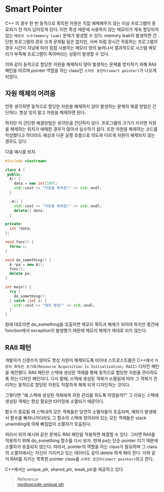 # Smart Pointer
C++ 의 경우 한 번 동적으로 획득한 자원은 직접 해제해주지 않는 이상 프로그램이 종료되기 전 까지 남아있게 된다. 이런 특성 때문에 사용하지 않는 메모리가 계속 할당되어 있는 `메모리 누수(memory leak)` 문제가 발생할 수 있다. memory leak이 발생하면 간단한 프로그램의 경우 크게 문제될 일은 없지만, 서버 처럼 장시간 작동하는 프로그램의 경우 시간이 지남에 따라 점점 사용하는 메모리 양의 늘어나서 결과적으로 시스템 메모리가 부족해 프로그램이 죽어버리는 상황이 발생할 수 있다. 

이와 같이 동적으로 할당한 자원을 해제하지 않아 발생하는 문제를 방지하기 위해 RAII 패턴을 따르며 pointer 역할을 하는 class인 `스마트 포인터(smart pointer)`가 나오게 되었다.

## 자원 해제의 어려움
언뜻 생각하면 동적으로 할당한 자원을 해제하지 않아 발생하는 문제의 해결 방법은 간단하다. 항상 잊지 말고 자원을 해제하면 된다. 

하지만 이 간단한 해결방법은 생각만큼 간단하지 않다. 프로그램의 크기가 커지면 자원을 해제하는 위치가 애매한 경우가 많아서 실수하기 쉽다. 또한 자원을 해제하는 코드를 작성했다고 하더라도 예상과 다른 실행 흐름으로 의도와 다르게 자원이 해제되지 않는 경우도 있다. 

다음 예시를 보자.

```cpp
#include <iostream>

class A {
 public:
  A() {
    data = new int[100];
    std::cout << "자원을 획득함!" << std::endl;
  }

  ~A() {
    std::cout << "자원을 해제함!" << std::endl;
    delete[] data;
  }

private:
  int *data;
};

void func() {
  throw 1;
}

void do_something() {
  A *pa = new A();
  func();
  delete pa;
}

int main() {
  try {
    do_something();
  } catch (int i) {
    std::cout << "예외 발생!" << std::endl;    
  }
}
```

원래 대로라면 do_something을 호출하면 메모리 획득과 해제가 되어야 하지만 중간에 function에서 exception이 발생했기 때문에 메모리 해제가 제대로 되지 않는다.

## RAII 패턴
개발자가 신경쓰지 않아도 항상 자원이 해제되도록 비야네 스트로스트룹은 C++에서 `자원의 획득은 초기화(Resource Acquisition Is Initialization; RAII)` 디자인 패턴을 제안했다. RAII 패턴은 스택에 생성된 객체를 통해 동적으로 할당한 자원을 관리하도록 하는 디자인 패턴이다. 다시 말해, 스택에 생성된 객체가 소멸됨에 따라 그 객체가 관리하는 동적으로 할당된 자원도 적절하게 해제 되게 디자인하는 것이다.

그렇다면 "왜 스택에 생성된 객체에게 자원 관리를 하도록 하였을까?" 그 이유는 스택에 생성된 객체는 항상 필요한 타이밍에 소멸되기 때문이다.

함수가 종료될 때 스택내의 모든 객체들은 당연히 소멸자들이 호출되며, 예외가 발생해서 함수를 빠져나가더라도 그 함수의 스택에 정의되어 있는 모든 객체들은 stack unwinding에 의해 빠짐없이 소멸자가 호출된다. 

따라서 위의 예시와 같은 문제도 RAII 패턴을 적용하면 해결할 수 있다. 그러면 RAII를 적용하기 위해 do_something 함수를 다시 보자. 현재 pa는 단순 pointer 이기 때문에 소멸자가 호출되지 않는다. 따라서, pointer의 역할을 하는 class가 필요하며 그 class의 소멸자에서는 자신이 가리키고 있는 데이터도 같이 delete 하게 해야 한다. 이와 같이 RAII를 지키는 똑똑한 pointer class를 `스마트 포인터(smart pointer)`라고 한다.

C++에서는 unique_ptr, shared_ptr, weak_ptr을 제공하고 있다.

> Reference   
> [modoocode-unique ptr](https://modoocode.com/229)  